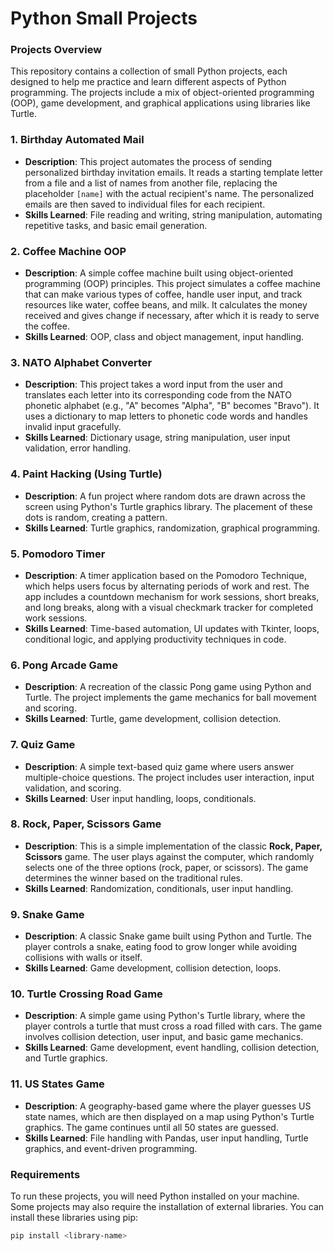 # **Python Small Projects**

### **Projects Overview**

This repository contains a collection of small Python projects, each designed to help me practice and learn different aspects of Python programming. The projects include a mix of object-oriented programming (OOP), game development, and graphical applications using libraries like Turtle.

### **1. Birthday Automated Mail**
- **Description**: This project automates the process of sending personalized birthday invitation emails. It reads a starting template letter from a file and a list of names from another file, replacing the placeholder `[name]` with the actual recipient's name. The personalized emails are then saved to individual files for each recipient.
- **Skills Learned**: File reading and writing, string manipulation, automating repetitive tasks, and basic email generation.

### **2. Coffee Machine OOP**
- **Description**: A simple coffee machine built using object-oriented programming (OOP) principles. This project simulates a coffee machine that can make various types of coffee, handle user input, and track resources like water, coffee beans, and milk. It calculates the money received and gives change if necessary, after which it is ready to serve the coffee.
- **Skills Learned**: OOP, class and object management, input handling.

### **3. NATO Alphabet Converter**
- **Description**: This project takes a word input from the user and translates each letter into its corresponding code from the NATO phonetic alphabet (e.g., "A" becomes "Alpha", "B" becomes "Bravo"). It uses a dictionary to map letters to phonetic code words and handles invalid input gracefully.
- **Skills Learned**: Dictionary usage, string manipulation, user input validation, error handling.

### **4. Paint Hacking (Using Turtle)**
- **Description**: A fun project where random dots are drawn across the screen using Python's Turtle graphics library. The placement of these dots is random, creating a pattern.
- **Skills Learned**: Turtle graphics, randomization, graphical programming.

### **5. Pomodoro Timer**
- **Description**: A timer application based on the Pomodoro Technique, which helps users focus by alternating periods of work and rest. The app includes a countdown mechanism for work sessions, short breaks, and long breaks, along with a visual checkmark tracker for completed work sessions.
- **Skills Learned**: Time-based automation, UI updates with Tkinter, loops, conditional logic, and applying productivity techniques in code.

### **6. Pong Arcade Game**
- **Description**: A recreation of the classic Pong game using Python and Turtle. The project implements the game mechanics for ball movement and scoring.
- **Skills Learned**: Turtle, game development, collision detection.

### **7. Quiz Game**
- **Description**: A simple text-based quiz game where users answer multiple-choice questions. The project includes user interaction, input validation, and scoring.
- **Skills Learned**: User input handling, loops, conditionals.

### **8. Rock, Paper, Scissors Game**
- **Description**: This is a simple implementation of the classic **Rock, Paper, Scissors** game. The user plays against the computer, which randomly selects one of the three options (rock, paper, or scissors). The game determines the winner based on the traditional rules.
- **Skills Learned**: Randomization, conditionals, user input handling.

### **9. Snake Game**
- **Description**: A classic Snake game built using Python and Turtle. The player controls a snake, eating food to grow longer while avoiding collisions with walls or itself.
- **Skills Learned**: Game development, collision detection, loops.

### **10. Turtle Crossing Road Game**
- **Description**: A simple game using Python's Turtle library, where the player controls a turtle that must cross a road filled with cars. The game involves collision detection, user input, and basic game mechanics.
- **Skills Learned**: Game development, event handling, collision detection, and Turtle graphics.

### **11. US States Game**
- **Description**: A geography-based game where the player guesses US state names, which are then displayed on a map using Python's Turtle graphics. The game continues until all 50 states are guessed.
- **Skills Learned**: File handling with Pandas, user input handling, Turtle graphics, and event-driven programming.

### **Requirements**

To run these projects, you will need Python installed on your machine. Some projects may also require the installation of external libraries. You can install these libraries using pip:

```sh
pip install <library-name>
